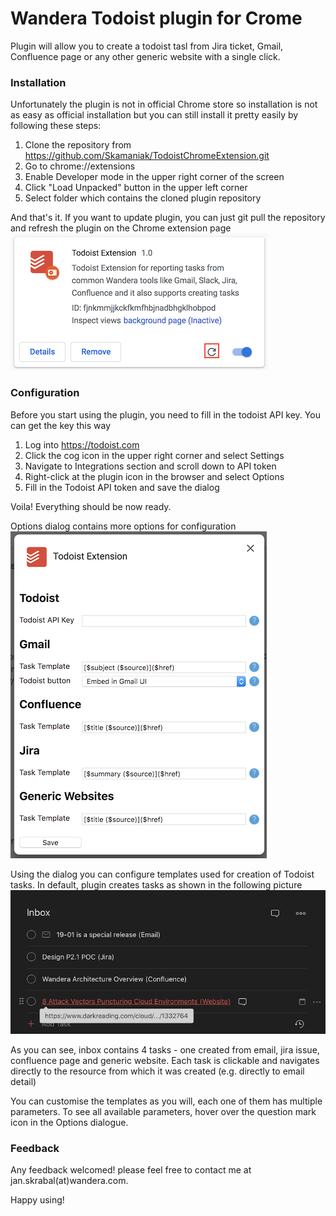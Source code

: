 # Wandera Todoist plugin for Crome
Plugin will allow you to create a todoist tasl from Jira ticket, Gmail, Confluence page or any other generic website with a single click.

### Installation
Unfortunately the plugin is not in official Chrome store so installation is not as easy as official installation but you can still install it pretty easily by following these steps:
1) Clone the repository from https://github.com/Skamaniak/TodoistChromeExtension.git 
2) Go to chrome://extensions
3) Enable Developer mode in the upper right corner of the screen
4) Click "Load Unpacked" button in the upper left corner
5) Select folder which contains the cloned plugin repository

And that's it. If you want to update plugin, you can just git pull the repository and refresh the plugin on the Chrome extension page
<br/>
![Alt text](documentation/pluginCard.png "Plugin Card on Chrome extension page")

### Configuration
Before you start using the plugin, you need to fill in the todoist API key. You can get the key this way
1) Log into https://todoist.com
2) Click the cog icon in the upper right corner and select Settings
3) Navigate to Integrations section and scroll down to API token 
4) Right-click at the plugin icon in the browser and select Options
5) Fill in the Todoist API token and save the dialog

Voila! Everything should be now ready.

Options dialog contains more options for configuration
<br/>
![Alt text](documentation/PlugginOptions.png "Plugin options")

Using the dialog you can configure templates used for creation of Todoist tasks. In default, plugin creates tasks as shown in the following picture
<br/>
![Alt text](documentation/TodoistInbox.png "Todoist inbox")

As you can see, inbox contains 4 tasks - one created from email, jira issue, confluence page and generic website.
Each task is clickable and navigates directly to the resource from which it was created (e.g. directly to email detail)

You can customise the templates as you will, each one of them has multiple parameters. To see all available parameters, hover over the question mark icon in the Options dialogue.


### Feedback
Any feedback welcomed! please feel free to contact me at jan.skrabal(at)wandera.com.

Happy using!
